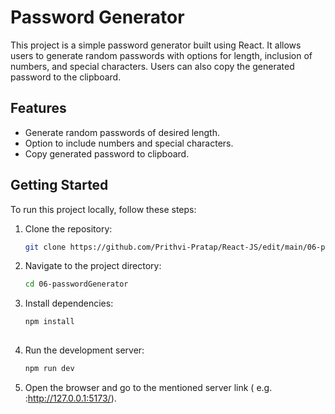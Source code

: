# Password Generator

This project is a simple password generator built using React. It allows users to generate random passwords with options for length, inclusion of numbers, and special characters. Users can also copy the generated password to the clipboard.

## Features

- Generate random passwords of desired length.
- Option to include numbers and special characters.
- Copy generated password to clipboard.

## Getting Started

To run this project locally, follow these steps:

1. Clone the repository:

   ```bash
   git clone https://github.com/Prithvi-Pratap/React-JS/edit/main/06-passwordGenerator.git

2. Navigate to the project directory:

   ```bash
   cd 06-passwordGenerator

3. Install dependencies:

   ```bash
   npm install
  

4. Run the development server:

   ```bash
   npm run dev

5. Open the browser and go to the mentioned server link ( e.g. :http://127.0.0.1:5173/).
